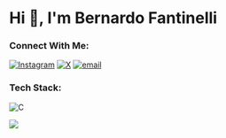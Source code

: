 <h1 align="left">Hi 👋, I'm Bernardo Fantinelli</h1>

### Connect With Me:
[![Instagram](https://img.shields.io/badge/Instagram-%23E4405F.svg?logo=Instagram&logoColor=white)](https://instagram.com/beeh.fg) [![X](https://img.shields.io/badge/X-black.svg?logo=X&logoColor=white)](https://x.com/beeh_fg) [![email](https://img.shields.io/badge/Email-D14836?logo=gmail&logoColor=white)](mailto:bernardofantinelli@gmail.com) 

### Tech Stack:
![C](https://img.shields.io/badge/c-%2300599C.svg?style=for-the-badge&logo=c&logoColor=white)

![](https://github-readme-stats.vercel.app/api/top-langs/?username=bernardofg&theme=dark&hide_border=false&include_all_commits=true&count_private=true&layout=compact)
